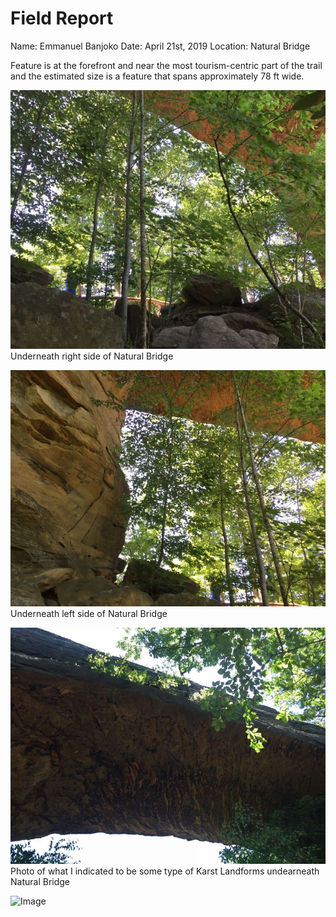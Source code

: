 # Field Report
Name: Emmanuel Banjoko
Date: April 21st, 2019 
Location: Natural Bridge

Feature is at the forefront and near the most tourism-centric part of the trail and the estimated size is a feature that spans approximately 78 ft wide.

![Image](../assests/IMG_1720.jpg)
Underneath right side of Natural Bridge

![Image](../assests/IMG_1721.jpg)
Underneath left side of Natural Bridge

![Image](../assests/IMG_1722.jpg)
Photo of what I indicated to be some type of Karst Landforms undearneath Natural Bridge

![Image](../assets/IMG_1723.jpg)